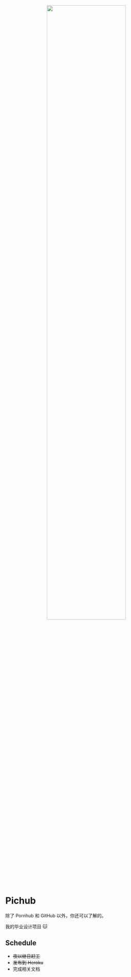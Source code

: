 <div align=center>
    <img src="https://ws1.sinaimg.cn/large/006tNc79ly1g24rr5zfooj31400dcwem.jpg" width="70%"/>
</div>

# Pichub

除了 Pornhub 和 GitHub 以外，你还可以了解的。

我的毕业设计项目 🐱

## Schedule
- ~~夜以继日赶工~~
- ~~发布到 Heroku~~
- 完成相关文档

